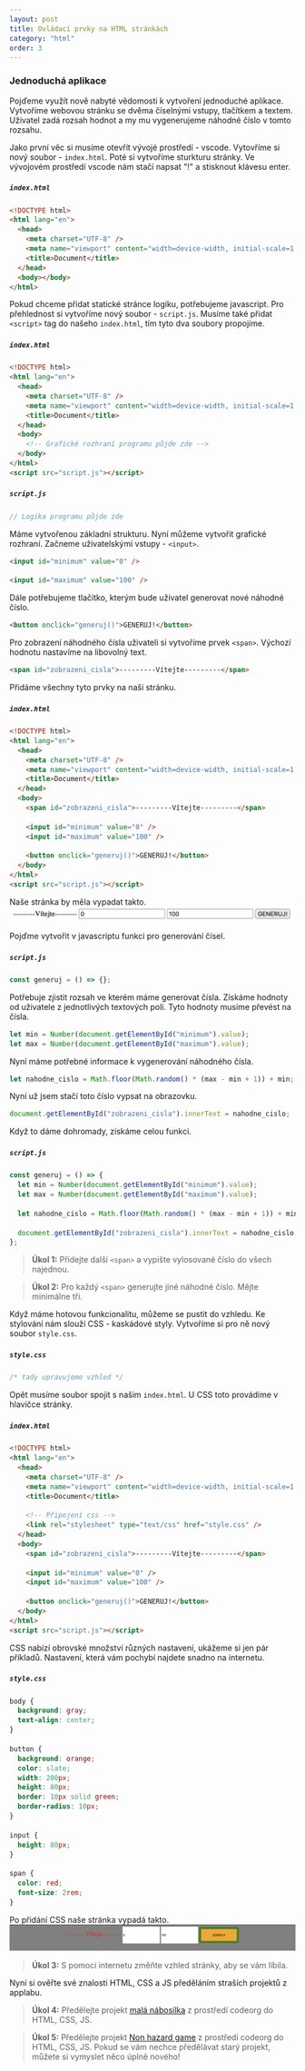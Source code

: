 ```yaml
---
layout: post
title: Ovládací prvky na HTML stránkách
category: "html"
order: 3
---
```


### Jednoduchá aplikace

Pojďeme využít nově nabyté vědomosti k vytvoření jednoduché aplikace. Vytvoříme webovou stránku se dvěma číselnými vstupy, tlačítkem a textem. Uživatel zadá rozsah hodnot a my mu vygenerujeme náhodné číslo v tomto rozsahu.

Jako první věc si musíme otevřít vývojé prostředí - vscode. Vytovříme si nový soubor - `index.html`. Poté si vytvoříme sturkturu stránky. Ve vývojovém prostředí vscode nám stačí napsat "!" a stisknout klávesu enter.

<h5 a><strong><code>index.html</code></strong></h5>

```html
<!DOCTYPE html>
<html lang="en">
  <head>
    <meta charset="UTF-8" />
    <meta name="viewport" content="width=device-width, initial-scale=1.0" />
    <title>Document</title>
  </head>
  <body></body>
</html>
```

Pokud chceme přidat statické stránce logiku, potřebujeme javascript. Pro přehlednost si vytvoříme nový soubor - `script.js`. Musíme také přidat `<script>` tag do našeho `index.html`, tím tyto dva soubory propojíme.

<h5 a><strong><code>index.html</code></strong></h5>

```html
<!DOCTYPE html>
<html lang="en">
  <head>
    <meta charset="UTF-8" />
    <meta name="viewport" content="width=device-width, initial-scale=1.0" />
    <title>Document</title>
  </head>
  <body>
    <!-- Grafické rozhraní programu půjde zde -->
  </body>
</html>
<script src="script.js"></script>
```

<h5 a><strong><code>script.js</code></strong></h5>

```js
// Logika programu půjde zde
```

Máme vytvořenou základní strukturu. Nyní můžeme vytvořit grafické rozhraní. Začneme uživatelskými vstupy - `<input>`.

```html
<input id="minimum" value="0" />

<input id="maximum" value="100" />
```

Dále potřebujeme tlačítko, kterým bude uživatel generovat nové náhodné číslo.

```html
<button onclick="generuj()">GENERUJ!</button>
```

Pro zobrazení náhodného čísla uživateli si vytvoříme prvek `<span>`. Výchozí hodnotu nastavíme na libovolný text.

```html
<span id="zobrazeni_cisla">---------Vítejte---------</span>
```

Přidáme všechny tyto prvky na naši stránku.

<h5 a><strong><code>index.html</code></strong></h5>

```html
<!DOCTYPE html>
<html lang="en">
  <head>
    <meta charset="UTF-8" />
    <meta name="viewport" content="width=device-width, initial-scale=1.0" />
    <title>Document</title>
  </head>
  <body>
    <span id="zobrazeni_cisla">---------Vítejte---------</span>

    <input id="minimum" value="0" />
    <input id="maximum" value="100" />

    <button onclick="generuj()">GENERUJ!</button>
  </body>
</html>
<script src="script.js"></script>
```

Naše stránka by měla vypadat takto.
![screenshot](/images/dom/ui.png)

Pojďme vytvořit v javascriptu funkci pro generování čísel.

<h5 a><strong><code>script.js</code></strong></h5>

```js
const generuj = () => {};
```

Potřebuje zjistit rozsah ve kterém máme generovat čísla. Získáme hodnoty od uživatele z jednotlivých textových polí. Tyto hodnoty musíme převést na čísla.

```js
let min = Number(document.getElementById("minimum").value);
let max = Number(document.getElementById("maximum").value);
```

Nyní máme potřebné informace k vygenerování náhodného čísla.

```js
let nahodne_cislo = Math.floor(Math.random() * (max - min + 1)) + min;
```

Nyní už jsem stačí toto číslo vypsat na obrazovku.

```js
document.getElementById("zobrazeni_cisla").innerText = nahodne_cislo;
```

Když to dáme dohromady, získáme celou funkci.

<h5 a><strong><code>script.js</code></strong></h5>

```js
const generuj = () => {
  let min = Number(document.getElementById("minimum").value);
  let max = Number(document.getElementById("maximum").value);

  let nahodne_cislo = Math.floor(Math.random() * (max - min + 1)) + min;

  document.getElementById("zobrazeni_cisla").innerText = nahodne_cislo;
};
```

> **Úkol 1:**
> Přidejte další `<span>` a vypište vylosované číslo do všech najednou.

> **Úkol 2:**
> Pro každý `<span>` generujte jiné náhodné číslo. Mějte minimálne tři.

Když máme hotovou funkcionalitu, můžeme se pustit do vzhledu. Ke stylování nám slouží CSS - kaskádové styly. Vytvoříme si pro ně nový soubor `style.css`.

<h5 a><strong><code>style.css</code></strong></h5>

```css
/* tady upravujeme vzhled */
```

Opět musíme soubor spojit s našim `index.html`. U CSS toto provádíme v hlavičce stránky.

<h5 a><strong><code>index.html</code></strong></h5>

```html
<!DOCTYPE html>
<html lang="en">
  <head>
    <meta charset="UTF-8" />
    <meta name="viewport" content="width=device-width, initial-scale=1.0" />
    <title>Document</title>

    <!-- Připojení css -->
    <link rel="stylesheet" type="text/css" href="style.css" />
  </head>
  <body>
    <span id="zobrazeni_cisla">---------Vítejte---------</span>

    <input id="minimum" value="0" />
    <input id="maximum" value="100" />

    <button onclick="generuj()">GENERUJ!</button>
  </body>
</html>
<script src="script.js"></script>
```

CSS nabízí obrovské množství různých nastavení, ukážeme si jen pár příkladů. Nastavení, která vám pochybí najdete snadno na internetu.

<h5 a><strong><code>style.css</code></strong></h5>

```css
body {
  background: gray;
  text-align: center;
}

button {
  background: orange;
  color: slate;
  width: 200px;
  height: 80px;
  border: 10px solid green;
  border-radius: 10px;
}

input {
  height: 80px;
}

span {
  color: red;
  font-size: 2rem;
}
```

Po přidání CSS naše stránka vypadá takto.
![screenshot](/images/dom/css.png)

> **Úkol 3:**
> S pomocí internetu změňte vzhled stránky, aby se vám líbila.

Nyní si ověřte své znalosti HTML, CSS a JS předěláním straších projektů z applabu.

> **Úkol 4:**
> Předělejte projekt [malá nábosilka](/project/nabosilka) z prostředí codeorg do HTML, CSS, JS.

> **Úkol 5:**
> Předělejte projekt [Non hazard game](/project/non_hazard) z prostředí codeorg do HTML, CSS, JS. Pokud se vám nechce předělávat starý projekt, můžete si vymyslet něco úplně nového!
